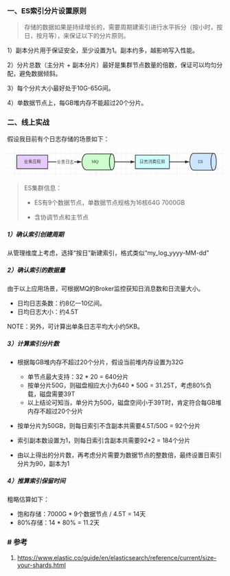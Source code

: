 ### 一、ES索引分片设置原则

> 存储的数据如果是持续增长的，需要周期建索引进行水平拆分（按小时，按日，按月等），来保证以下的分片原则。

1）副本分片用于保证安全，至少设置为1。副本约多，越影响写入性能。

2）分片总数（主分片 + 副本分片）最好是集群节点数量的倍数，保证可以均匀分配，避免数据倾斜。

3）每个分片大小最好处于10G-65G间。

4）单数据节点上，每GB堆内存不能超过20个分片。

### 二、线上实战

假设我目前有个日志存储的场景如下：

![image-20210519163138634](../../src/main/resources/picture/image-20210519163138634.png)

>  ES集群信息：
>
> * ES有9个数据节点，单数据节点规格为16核64G 7000GB
>
> * 含协调节点和主节点

##### 1）确认索引创建周期

从管理维度上考虑，选择“按日”新建索引，格式类似“my_log_yyyy-MM-dd”

##### 2）确认索引的数据量

由于以上应用场景，可根据MQ的Broker监控获知日消息数和日流量大小。

* 日均日志条数：约8亿—10亿间。
* 日均日志大小：约4.5T

NOTE：另外，可计算出单条日志平均大小约5KB。

##### 3）计算索引分片数

* 根据每GB堆内存不超过20个分片，假设当前堆内存设置为32G
  * 单节点最大支持：32 * 20 = 640分片
  * 按单分片50G，则磁盘相应大小为640 * 50G  = 31.25T，考虑80%负载，磁盘需要39T
  * 以上结论可知当，单分片为50G，磁盘空间小于39T时，肯定符合每GB堆内存不超过20个分片

* 按单分片为50GB，则每日索引不含副本共需要4.5T/50G = 92个分片
* 索引副本数设置为1，则每日索引含副本共需要92*2 = 184个分片
* 由以上得出的分片数，再考虑分片需要为数据节点的整数倍，最终设置日索引分片为90，副本为1

##### 4）推算索引保留时间

粗略估算如下：

* 饱和存储：7000G * 9个数据节点 / 4.5T = 14天
* 80%存储：14 * 80% = 11.2天

### # 参考

1. https://www.elastic.co/guide/en/elasticsearch/reference/current/size-your-shards.html